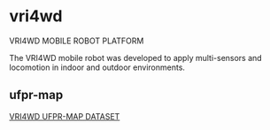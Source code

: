# vri4wd

VRI4WD MOBILE ROBOT PLATFORM

The VRI4WD mobile robot was developed to apply multi-sensors and locomotion in indoor and outdoor environments. 

## ufpr-map

[VRI4WD UFPR-MAP DATASET](https://github.com/VRI-UFPR/ufpr-map)


